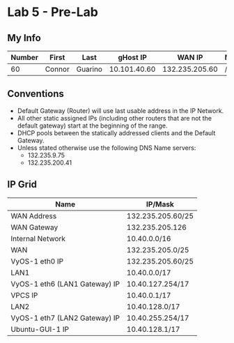 # Lab 5 - Pre-Lab

## My Info

| Number | First  | Last    | gHost IP     | WAN IP         | Mask | Gateway         |
| ------ | ------ | ------- | ------------ | -------------- | ---- | --------------- |
| 60     | Connor | Guarino | 10.101.40.60 | 132.235.205.60 | /25  | 132.235.205.126 |

## Conventions

- Default Gateway (Router) will use last usable address in the IP Network.
- All other static assigned IPs (including other routers that are not the default gateway) start at the beginning of the range.
- DHCP pools between the statically addressed clients and the Default Gateway.
- Unless stated otherwise use the following DNS Name servers:  
  - 132.235.9.75
  - 132.235.200.41

## IP Grid

| Name                          | IP/Mask           |
| ----------------------------- | ----------------- |
| WAN Address                   | 132.235.205.60/25 |
| WAN Gateway                   | 132.235.205.126   |
| Internal Network              | 10.40.0.0/16      |
| WAN                           | 132.235.205.0/25  |
| VyOS-1 eth0 IP                | 132.235.205.60/25 |
| LAN1                          | 10.40.0.0/17      |
| VyOS-1 eth6 (LAN1 Gateway) IP | 10.40.127.254/17  |
| VPCS IP                       | 10.40.0.1/17      |
| LAN2                          | 10.40.128.0/17    |
| VyOS-1 eth7 (LAN2 Gateway) IP | 10.40.255.254/17  |
| Ubuntu-GUI-1 IP               | 10.40.128.1/17    |

